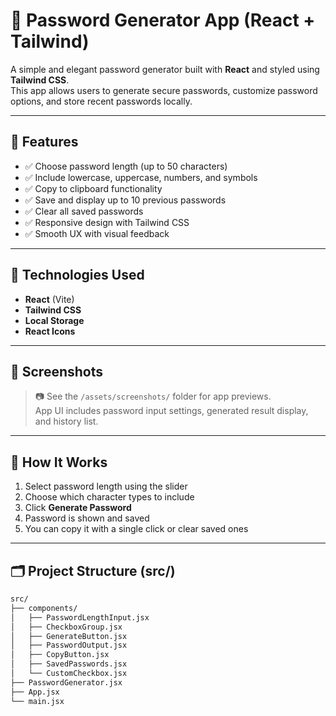 # 🔐 Password Generator App (React + Tailwind)

A simple and elegant password generator built with **React** and styled using **Tailwind CSS**.  
This app allows users to generate secure passwords, customize password options, and store recent passwords locally.

---

## 🌟 Features

- ✅ Choose password length (up to 50 characters)
- ✅ Include lowercase, uppercase, numbers, and symbols
- ✅ Copy to clipboard functionality
- ✅ Save and display up to 10 previous passwords
- ✅ Clear all saved passwords
- ✅ Responsive design with Tailwind CSS
- ✅ Smooth UX with visual feedback

---

## 🧩 Technologies Used

- **React** (Vite)
- **Tailwind CSS**
- **Local Storage**
- **React Icons**

---

## 📸 Screenshots

> 📷 See the `/assets/screenshots/` folder for app previews.  
App UI includes password input settings, generated result display, and history list.

---

## 🧠 How It Works

1. Select password length using the slider
2. Choose which character types to include
3. Click **Generate Password**
4. Password is shown and saved
5. You can copy it with a single click or clear saved ones

---

## 🗂 Project Structure (src/)

```bash
src/
├── components/
│   ├── PasswordLengthInput.jsx
│   ├── CheckboxGroup.jsx
│   ├── GenerateButton.jsx
│   ├── PasswordOutput.jsx
│   ├── CopyButton.jsx
│   ├── SavedPasswords.jsx
│   └── CustomCheckbox.jsx
├── PasswordGenerator.jsx
├── App.jsx
└── main.jsx
